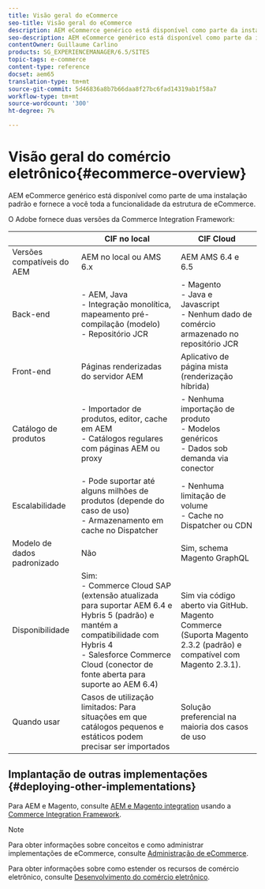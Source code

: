 ```yaml
---
title: Visão geral do eCommerce
seo-title: Visão geral do eCommerce
description: AEM eCommerce genérico está disponível como parte da instalação padrão e fornece a você toda a funcionalidade da estrutura de eCommerce.
seo-description: AEM eCommerce genérico está disponível como parte da instalação padrão e fornece a você toda a funcionalidade da estrutura de eCommerce.
contentOwner: Guillaume Carlino
products: SG_EXPERIENCEMANAGER/6.5/SITES
topic-tags: e-commerce
content-type: reference
docset: aem65
translation-type: tm+mt
source-git-commit: 5d46836a8b7b66daa8f27bc6fad14319ab1f58a7
workflow-type: tm+mt
source-wordcount: '300'
ht-degree: 7%

---
```



# Visão geral do comércio eletrônico{#ecommerce-overview}

AEM eCommerce genérico está disponível como parte de uma instalação padrão e fornece a você toda a funcionalidade da estrutura de eCommerce.

O Adobe fornece duas versões da Commerce Integration Framework:

|  | CIF no local | CIF Cloud |
|-------------------------|--------------------------------------------------------------------------------------------------------------------------------------------------------------------------------------------------------|------------------------------------------------------------------------------------------------------------------------|
| Versões compatíveis do AEM | AEM no local ou AMS 6.x | AEM AMS 6.4 e 6.5 |
| Back-end | - AEM, Java <br> - Integração monolítica, mapeamento pré-compilação (modelo)<br> - Repositório JCR | - Magento <br>- Java e Javascript <br>- Nenhum dado de comércio armazenado no repositório JCR |
| Front-end | Páginas renderizadas do servidor AEM | Aplicativo de página mista (renderização híbrida) |
| Catálogo de produtos | - Importador de produtos, editor, cache em AEM <br>- Catálogos regulares com páginas AEM ou proxy | - Nenhuma importação de produto <br>- Modelos genéricos <br>- Dados sob demanda via conector |
| Escalabilidade | - Pode suportar até alguns milhões de produtos (depende do caso de uso) <br> - Armazenamento em cache no Dispatcher | - Nenhuma limitação de volume <br>- Cache no Dispatcher ou CDN |
| Modelo de dados padronizado | Não | Sim, schema Magento GraphQL |
| Disponibilidade | Sim:<br> - Commerce Cloud SAP (extensão atualizada para suportar AEM 6.4 e Hybris 5 (padrão) e mantém a compatibilidade com Hybris 4 <br>- Salesforce Commerce Cloud (conector de fonte aberta para suporte ao AEM 6.4) | Sim via código aberto via GitHub. <br> Magento Commerce (Suporta Magento 2.3.2 (padrão) e compatível com Magento 2.3.1). |
| Quando usar | Casos de utilização limitados: Para situações em que catálogos pequenos e estáticos podem precisar ser importados | Solução preferencial na maioria dos casos de uso |


## Implantação de outras implementações {#deploying-other-implementations}

Para AEM e Magento, consulte [AEM e Magento integration](https://www.adobe.io/apis/experiencecloud/commerce-integration-framework/integrations.html#!AdobeDocs/commerce-cif-documentation/master/integrations/02-AEM-Magento.md) usando a [Commerce Integration Framework](https://www.adobe.io/apis/experiencecloud/commerce-integration-framework/integrations.html).

>[!NOTE]
>
>Para obter informações sobre conceitos e como administrar implementações de eCommerce, consulte [Administração de eCommerce](/help/sites-administering/ecommerce.md).
>
>Para obter informações sobre como estender os recursos de comércio eletrônico, consulte [Desenvolvimento do comércio eletrônico](/help/sites-developing/ecommerce.md).

